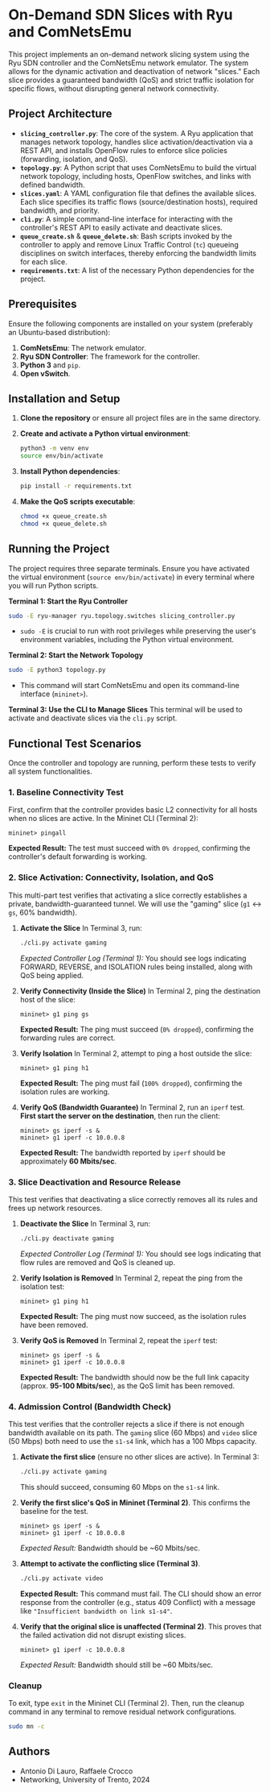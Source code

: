 # On-Demand SDN Slices with Ryu and ComNetsEmu

This project implements an on-demand network slicing system using the Ryu SDN controller and the ComNetsEmu network emulator. The system allows for the dynamic activation and deactivation of network "slices." Each slice provides a guaranteed bandwidth (QoS) and strict traffic isolation for specific flows, without disrupting general network connectivity.

## Project Architecture

-   **`slicing_controller.py`**: The core of the system. A Ryu application that manages network topology, handles slice activation/deactivation via a REST API, and installs OpenFlow rules to enforce slice policies (forwarding, isolation, and QoS).
-   **`topology.py`**: A Python script that uses ComNetsEmu to build the virtual network topology, including hosts, OpenFlow switches, and links with defined bandwidth.
-   **`slices.yaml`**: A YAML configuration file that defines the available slices. Each slice specifies its traffic flows (source/destination hosts), required bandwidth, and priority.
-   **`cli.py`**: A simple command-line interface for interacting with the controller's REST API to easily activate and deactivate slices.
-   **`queue_create.sh`** & **`queue_delete.sh`**: Bash scripts invoked by the controller to apply and remove Linux Traffic Control (`tc`) queueing disciplines on switch interfaces, thereby enforcing the bandwidth limits for each slice.
-   **`requirements.txt`**: A list of the necessary Python dependencies for the project.

## Prerequisites

Ensure the following components are installed on your system (preferably an Ubuntu-based distribution):
1.  **ComNetsEmu**: The network emulator.
2.  **Ryu SDN Controller**: The framework for the controller.
3.  **Python 3** and `pip`.
4.  **Open vSwitch**.

## Installation and Setup

1.  **Clone the repository** or ensure all project files are in the same directory.

2.  **Create and activate a Python virtual environment**:
    ```bash
    python3 -m venv env
    source env/bin/activate
    ```

3.  **Install Python dependencies**:
    ```bash
    pip install -r requirements.txt
    ```

4.  **Make the QoS scripts executable**:
    ```bash
    chmod +x queue_create.sh
    chmod +x queue_delete.sh
    ```

## Running the Project

The project requires three separate terminals. Ensure you have activated the virtual environment (`source env/bin/activate`) in every terminal where you will run Python scripts.

**Terminal 1: Start the Ryu Controller**
```bash
sudo -E ryu-manager ryu.topology.switches slicing_controller.py
```
*   `sudo -E` is crucial to run with root privileges while preserving the user's environment variables, including the Python virtual environment.

**Terminal 2: Start the Network Topology**
```bash
sudo -E python3 topology.py
```
*   This command will start ComNetsEmu and open its command-line interface (`mininet>`).

**Terminal 3: Use the CLI to Manage Slices**
This terminal will be used to activate and deactivate slices via the `cli.py` script.

## Functional Test Scenarios

Once the controller and topology are running, perform these tests to verify all system functionalities.

### 1. Baseline Connectivity Test
First, confirm that the controller provides basic L2 connectivity for all hosts when no slices are active.
In the Mininet CLI (Terminal 2):
```
mininet> pingall
```
**Expected Result:** The test must succeed with `0% dropped`, confirming the controller's default forwarding is working.

### 2. Slice Activation: Connectivity, Isolation, and QoS
This multi-part test verifies that activating a slice correctly establishes a private, bandwidth-guaranteed tunnel. We will use the "gaming" slice (`g1` <-> `gs`, 60% bandwidth).

1.  **Activate the Slice**
    In Terminal 3, run:
    ```bash
    ./cli.py activate gaming
    ```
    *Expected Controller Log (Terminal 1):* You should see logs indicating FORWARD, REVERSE, and ISOLATION rules being installed, along with QoS being applied.

2.  **Verify Connectivity (Inside the Slice)**
    In Terminal 2, ping the destination host of the slice:
    ```
    mininet> g1 ping gs
    ```
    **Expected Result:** The ping must succeed (`0% dropped`), confirming the forwarding rules are correct.

3.  **Verify Isolation**
    In Terminal 2, attempt to ping a host outside the slice:
    ```
    mininet> g1 ping h1
    ```
    **Expected Result:** The ping must fail (`100% dropped`), confirming the isolation rules are working.

4.  **Verify QoS (Bandwidth Guarantee)**
    In Terminal 2, run an `iperf` test. **First start the server on the destination**, then run the client:
    ```
    mininet> gs iperf -s &
    mininet> g1 iperf -c 10.0.0.8
    ```
    **Expected Result:** The bandwidth reported by `iperf` should be approximately **60 Mbits/sec**.

### 3. Slice Deactivation and Resource Release
This test verifies that deactivating a slice correctly removes all its rules and frees up network resources.

1.  **Deactivate the Slice**
    In Terminal 3, run:
    ```bash
    ./cli.py deactivate gaming
    ```
    *Expected Controller Log (Terminal 1):* You should see logs indicating that flow rules are removed and QoS is cleaned up.

2.  **Verify Isolation is Removed**
    In Terminal 2, repeat the ping from the isolation test:
    ```
    mininet> g1 ping h1
    ```
    **Expected Result:** The ping must now succeed, as the isolation rules have been removed.

3.  **Verify QoS is Removed**
    In Terminal 2, repeat the `iperf` test:
    ```
    mininet> gs iperf -s &
    mininet> g1 iperf -c 10.0.0.8
    ```
    **Expected Result:** The bandwidth should now be the full link capacity (approx. **95-100 Mbits/sec**), as the QoS limit has been removed.

### 4. Admission Control (Bandwidth Check)
This test verifies that the controller rejects a slice if there is not enough bandwidth available on its path. The `gaming` slice (60 Mbps) and `video` slice (50 Mbps) both need to use the `s1-s4` link, which has a 100 Mbps capacity.

1.  **Activate the first slice** (ensure no other slices are active). In Terminal 3:
    ```bash
    ./cli.py activate gaming
    ```
    This should succeed, consuming 60 Mbps on the `s1-s4` link.

2.  **Verify the first slice's QoS in Mininet (Terminal 2)**. This confirms the baseline for the test.
    ```
    mininet> gs iperf -s &
    mininet> g1 iperf -c 10.0.0.8
    ```
    *Expected Result:* Bandwidth should be ~60 Mbits/sec.

3.  **Attempt to activate the conflicting slice (Terminal 3)**.
    ```bash
    ./cli.py activate video
    ```
    **Expected Result:** This command must fail. The CLI should show an error response from the controller (e.g., status 409 Conflict) with a message like `"Insufficient bandwidth on link s1-s4"`.

4.  **Verify that the original slice is unaffected (Terminal 2)**. This proves that the failed activation did not disrupt existing slices.
    ```
    mininet> g1 iperf -c 10.0.0.8
    ```
    *Expected Result:* Bandwidth should still be ~60 Mbits/sec.

### Cleanup
To exit, type `exit` in the Mininet CLI (Terminal 2). Then, run the cleanup command in any terminal to remove residual network configurations.
```bash
sudo mn -c
```

## Authors

-   Antonio Di Lauro, Raffaele Crocco
-   Networking, University of Trento, 2024
